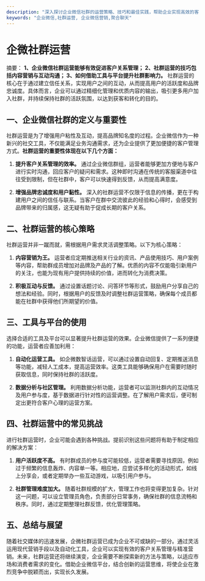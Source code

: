 ```yaml
---
description: "深入探讨企业微信社群的运营策略、技巧和最佳实践，帮助企业实现高效的客户管理和营销推广。"
keywords: "企业微信,社群运营, 企业微信营销,聚合聊天"
---
```

# 企微社群运营

摘要： 
**1、企业微信社群运营能够有效促进客户关系管理； 2、社群运营的技巧包括内容营销与互动沟通； 3、如何借助工具与平台提升社群影响力。** 社群运营的核心在于通过建立信任关系，实现用户之间的互动，从而提高用户的活跃度和品牌忠诚度。具体而言，企业可以通过精细化管理和优质内容的输出，吸引更多用户加入社群，并持续保持社群的活跃氛围，以达到获客和转化的目的。

## 一、企业微信社群的定义与重要性 

社群运营是为了增强用户粘性及互动，提高品牌知名度的过程。企业微信作为一种新兴的社交工具，不仅能满足业务沟通需求，还为企业提供了更加便捷的客户管理方式。**社群运营的重要性体现在以下几个方面：** 

1. **提升客户关系管理的效率。** 通过企业微信群组，运营者能够更加方便地与客户进行实时沟通，回应客户的疑问和需求。这种即时沟通在传统的客服渠道中往往受到限制，但在社群中，客户可以快速得到反馈，从而提高满意度。

2. **增强品牌忠诚度和用户黏性。** 深入的社群运营不仅限于信息的传播，更在于构建用户之间的信任与联系。当客户在群中交流彼此的经验和心得时，会感受到品牌带来的归属感，这无疑有助于促成长期的客户关系。

## 二、社群运营的核心策略

社群运营并非一蹴而就，需根据用户需求灵活调整策略。以下为核心策略：

1. **内容营销为王。** 运营者应定期推送相关行业的资讯、产品使用技巧、用户案例等内容，帮助群成员增加对品牌及产品的了解。优质的内容不仅能吸引新用户的关注，也能为现有用户提供持续的价值，进而转化为消费决策。

2. **积极互动与反馈。** 通过设置话题讨论、问答环节等形式，鼓励用户分享自己的想法和经验。同时，根据用户的反馈及时调整社群运营策略，确保每个成员都能在社群中获得他们所期望的价值。

## 三、工具与平台的使用

选择合适的工具及平台可以显著提升社群运营的效果。企业微信提供了一系列便捷的功能，运营者应善加利用：

1. **自动化运营工具。** 如企微数智话运营，可以通过设置自动回复、定期推送消息等功能，减轻人工成本，提高运营效率。这类工具能够确保用户在需要时随时获取信息，同时保持社群的活跃度。

2. **数据分析与社区管理。** 利用数据分析功能，运营者可以监测社群内的互动情况及用户参与度，基于数据进行针对性的运营调整。在了解用户需求后，便可制定出更符合客户心理的运营方案。

## 四、社群运营中的常见挑战

进行社群运营时，企业可能会遇到各种挑战。提前识别这些问题将有助于制定相应的解决方案：

1. **用户活跃度不高。** 有时群成员的参与度可能较低，运营者需要寻找原因，例如过于频繁的信息轰炸、内容单一等。相应地，应尝试多样化的活动形式，如线上分享会，或者定期举办一些互动游戏，以吸引用户参与。

2. **社群管理难度加大。** 随着社群规模的扩大，管理工作也将变得更加复杂。针对这一问题，可以设立管理员角色，负责部分日常事务，确保社群的信息流畅和秩序。同时，通过定期整理社群反馈，优化管理策略。

## 五、总结与展望

随着社交媒体的迅速发展，企微社群运营已成为企业不可或缺的一部分。通过灵活运用现代营销手段以及自动化工具，企业可以实现有效的客户关系管理与精准营销。未来，社群运营还将继续演变，企业需要不断探索新的方法与策略，以适应市场和消费者需求的变化。借助企业微信平台，结合创新的运营思维，将使企业在激烈竞争中脱颖而出，实现长久发展。

